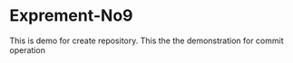 # Exprement-No9
This is demo for create repository.
This the the demonstration for commit operation
